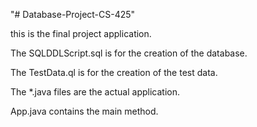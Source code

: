 "# Database-Project-CS-425" 

this is the final project application.

The SQLDDLScript.sql is for the creation of the database.

The TestData.ql is for the creation of the test data.

The *.java files are the actual application.

App.java contains the main method.
